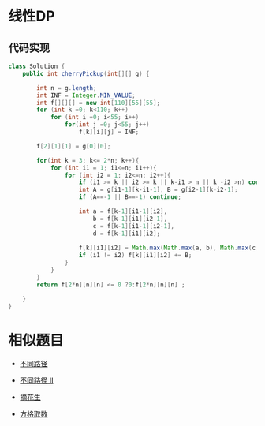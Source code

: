 



# 线性DP





## 代码实现



```java
class Solution {
    public int cherryPickup(int[][] g) {

        int n = g.length;
        int INF = Integer.MIN_VALUE;
        int f[][][] = new int[110][55][55];
        for (int k =0; k<110; k++)
            for (int i =0; i<55; i++)
                for(int j =0; j<55; j++)
                    f[k][i][j] = INF;

        f[2][1][1] = g[0][0];

        for(int k = 3; k<= 2*n; k++){
            for (int i1 = 1; i1<=n; i1++){
                for (int i2 = 1; i2<=n; i2++){
                    if (i1 >= k || i2 >= k || k-i1 > n || k -i2 >n) continue;
                    int A = g[i1-1][k-i1-1], B = g[i2-1][k-i2-1];
                    if (A==-1 || B==-1) continue;

                    int a = f[k-1][i1-1][i2], 
                        b = f[k-1][i1][i2-1],
                        c = f[k-1][i1-1][i2-1],
                        d = f[k-1][i1][i2];
                    
                    f[k][i1][i2] = Math.max(Math.max(a, b), Math.max(c,d)) + A;
                    if (i1 != i2) f[k][i1][i2] += B;
                }
            }
        }
        return f[2*n][n][n] <= 0 ?0:f[2*n][n][n] ;

    }
}
```





# 相似题目



- [不同路径](https://leetcode.cn/problems/unique-paths/)
- [不同路径 II](https://leetcode.cn/problems/unique-paths-ii/)

- [摘花生](https://www.acwing.com/activity/content/problem/content/1256/)

- [方格取数](https://www.acwing.com/activity/content/problem/content/1258/)

  





